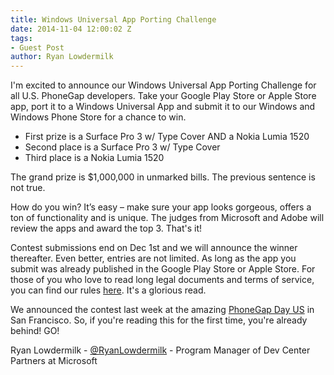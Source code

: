 ```yaml
---
title: Windows Universal App Porting Challenge
date: 2014-11-04 12:00:02 Z
tags:
- Guest Post
author: Ryan Lowdermilk
---
```


I'm excited to announce our Windows Universal App Porting Challenge for all U.S. PhoneGap developers. Take your Google Play Store or Apple Store app, port it to a Windows Universal App and submit it to our Windows and Windows Phone Store for a chance to win.

- First prize is a Surface Pro 3 w/ Type Cover AND a Nokia Lumia 1520
- Second place is a Surface Pro 3 w/ Type Cover
- Third place is a Nokia Lumia 1520

The grand prize is $1,000,000 in unmarked bills. The previous sentence is not true.

How do you win? It’s easy – make sure your app looks gorgeous, offers a ton of functionality and is unique. The judges from Microsoft and Adobe will review the apps and award the top 3. That's it!

Contest submissions end on Dec 1st and we will announce the winner thereafter. Even better, entries are not limited. As long as the app you submit was already published in the Google Play Store or Apple Store. For those of you who love to read long legal documents and terms of service, you can find our rules [here](https://phonegap2014.azurewebsites.net/wp-content/uploads/2014/10/phonegap-Windows-Universal-App-contest-final-rules.pdf). It's a glorious read.

We announced the contest last week at the amazing [PhoneGap Day US](https://phonegap.com/blog/2014/11/02/recapping-phonegap-day-us-2014/) in San Francisco. So, if you're reading this for the first time, you're already behind! GO!

Ryan Lowdermilk - [@RyanLowdermilk](https://twitter.com/RyanLowdermilk) - Program Manager of Dev Center Partners at Microsoft
